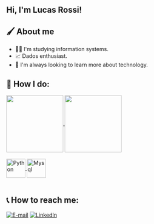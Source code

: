 ## Hi, I'm Lucas Rossi!

##  🖌 About me
- 👨‍💻 I'm studying information systems.
- 📈 Dados enthusiast.
- 🧠 I'm always looking to learn more about technology.

## 🎨 How I do:

<a href="https://github.com/rossilucaz/github-readme-stats">
  <img align="center" height ="150em" 
  src="https://github-readme-stats-sigma-five.vercel.app/api/top-langs/?username=rossilucaz&count_private=true&layout=compact&theme=codeSTACKr" />
</a>
<a href="https://github.com/rossilucas/convoychat">
  <img align="center" height ="150em" src="https://github-readme-stats-sigma-five.vercel.app/api?username=rossilucaz&count_private=true&theme=codeSTACKr" />
</a>

<div style="display: inline_block"><br>
<a href="https://github.com/rossilucaz/github-readme-stats">
  <img align="center" alt="Python" height="50" width="50" 
  src="https://cdn.jsdelivr.net/gh/devicons/devicon/icons/python/python-original.svg">
</a>
<img align="center" alt="Mysql" height="50" width="50" s
  src="https://cdn.jsdelivr.net/gh/devicons/devicon/icons/mysql/mysql-original.svg">
 
</a>
 
  
<div style="display: inline_block"><br>


  
  
 ## 📞 How to reach me:
<p align="left">
<a href="mailto:apds.lucasdallagnolr@gmail.com"><img alt="E-mail" src="https://img.shields.io/badge/Gmail-D14836?style=for-the-badge&logo=gmail&logoColor=white"></a>
<a href="https://www.linkedin.com/in/drossilucas/"><img alt="LinkedIn" src="https://img.shields.io/badge/LinkedIn-0077B5?style=for-the-badge&logo=linkedin&logoColor=white"></a>
